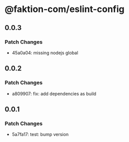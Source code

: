 # @faktion-com/eslint-config

## 0.0.3

### Patch Changes

- 45a0a04: missing nodejs global

## 0.0.2

### Patch Changes

- a809907: fix: add dependencies as build

## 0.0.1

### Patch Changes

- 5a7fa17: test: bump version
